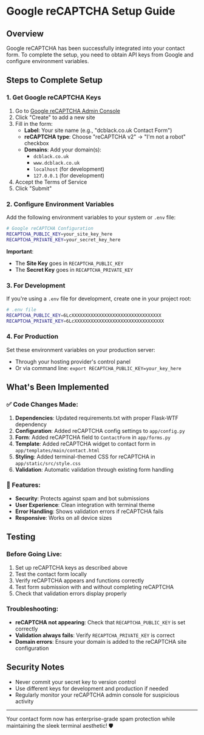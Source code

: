 # Google reCAPTCHA Setup Guide

## Overview
Google reCAPTCHA has been successfully integrated into your contact form. To complete the setup, you need to obtain API keys from Google and configure environment variables.

## Steps to Complete Setup

### 1. Get Google reCAPTCHA Keys
1. Go to [Google reCAPTCHA Admin Console](https://www.google.com/recaptcha/admin/create)
2. Click "Create" to add a new site
3. Fill in the form:
   - **Label**: Your site name (e.g., "dcblack.co.uk Contact Form")
   - **reCAPTCHA type**: Choose "reCAPTCHA v2" → "I'm not a robot" checkbox
   - **Domains**: Add your domain(s):
     - `dcblack.co.uk`
     - `www.dcblack.co.uk`
     - `localhost` (for development)
     - `127.0.0.1` (for development)
4. Accept the Terms of Service
5. Click "Submit"

### 2. Configure Environment Variables
Add the following environment variables to your system or `.env` file:

```bash
# Google reCAPTCHA Configuration
RECAPTCHA_PUBLIC_KEY=your_site_key_here
RECAPTCHA_PRIVATE_KEY=your_secret_key_here
```

**Important**: 
- The **Site Key** goes in `RECAPTCHA_PUBLIC_KEY`
- The **Secret Key** goes in `RECAPTCHA_PRIVATE_KEY`

### 3. For Development
If you're using a `.env` file for development, create one in your project root:

```bash
# .env file
RECAPTCHA_PUBLIC_KEY=6LcXXXXXXXXXXXXXXXXXXXXXXXXXXXXXXXXX
RECAPTCHA_PRIVATE_KEY=6LcXXXXXXXXXXXXXXXXXXXXXXXXXXXXXXXXX
```

### 4. For Production
Set these environment variables on your production server:
- Through your hosting provider's control panel
- Or via command line: `export RECAPTCHA_PUBLIC_KEY=your_key_here`

## What's Been Implemented

### ✅ Code Changes Made:
1. **Dependencies**: Updated requirements.txt with proper Flask-WTF dependency
2. **Configuration**: Added reCAPTCHA config settings to `app/config.py`
3. **Form**: Added reCAPTCHA field to `ContactForm` in `app/forms.py`
4. **Template**: Added reCAPTCHA widget to contact form in `app/templates/main/contact.html`
5. **Styling**: Added terminal-themed CSS for reCAPTCHA in `app/static/src/style.css`
6. **Validation**: Automatic validation through existing form handling

### 🔧 Features:
- **Security**: Protects against spam and bot submissions
- **User Experience**: Clean integration with terminal theme
- **Error Handling**: Shows validation errors if reCAPTCHA fails
- **Responsive**: Works on all device sizes

## Testing

### Before Going Live:
1. Set up reCAPTCHA keys as described above
2. Test the contact form locally
3. Verify reCAPTCHA appears and functions correctly
4. Test form submission with and without completing reCAPTCHA
5. Check that validation errors display properly

### Troubleshooting:
- **reCAPTCHA not appearing**: Check that `RECAPTCHA_PUBLIC_KEY` is set correctly
- **Validation always fails**: Verify `RECAPTCHA_PRIVATE_KEY` is correct
- **Domain errors**: Ensure your domain is added to the reCAPTCHA site configuration

## Security Notes
- Never commit your secret key to version control
- Use different keys for development and production if needed
- Regularly monitor your reCAPTCHA admin console for suspicious activity

---

Your contact form now has enterprise-grade spam protection while maintaining the sleek terminal aesthetic! 🛡️